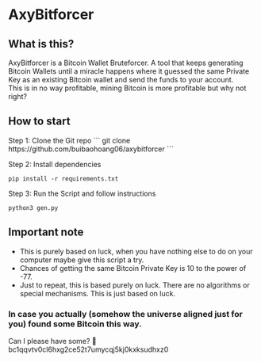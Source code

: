 # AxyBitforcer

<h2>What is this?</h2>
AxyBitforcer is a Bitcoin Wallet Bruteforcer. A tool that keeps generating Bitcoin Wallets until a miracle happens where it guessed the same Private Key as an existing Bitcoin wallet and send the funds to your account.<br/>
This is in no way profitable, mining Bitcoin is more profitable but why not right?

<h2>How to start</h2>
Step 1: Clone the Git repo
```
git clone https://github.com/buibaohoang06/axybitforcer
```

Step 2: Install dependencies
```
pip install -r requirements.txt
```

Step 3: Run the Script and follow instructions
```
python3 gen.py
```

<h2>Important note</h2>
<ul>
    <li>This is purely based on luck, when you have nothing else to do on your computer maybe give this script a try.</li>
    <li>Chances of getting the same Bitcoin Private Key is 10 to the power of -77.</li>
    <li>Just to repeat, this is based purely on luck. There are no algorithms or special mechanisms. This is just based on luck.</li>
</ul>

<h3>In case you actually (somehow the universe aligned just for you) found some Bitcoin this way.</h3>
Can I please have some? 🥺
bc1qqvtv0cl6hxg2ce52t7umycqj5kj0kxksudhxz0